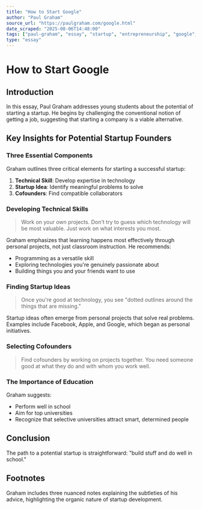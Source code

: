 ```yaml
---
title: "How to Start Google"
author: "Paul Graham"
source_url: "https://paulgraham.com/google.html"
date_scraped: "2025-08-06T14:48:00"
tags: ["paul-graham", "essay", "startup", "entrepreneurship", "google", "students", "advice"]
type: "essay"
---
```


# How to Start Google

## Introduction

In this essay, Paul Graham addresses young students about the potential of starting a startup. He begins by challenging the conventional notion of getting a job, suggesting that starting a company is a viable alternative.

## Key Insights for Potential Startup Founders

### Three Essential Components

Graham outlines three critical elements for starting a successful startup:

1. **Technical Skill**: Develop expertise in technology
2. **Startup Idea**: Identify meaningful problems to solve
3. **Cofounders**: Find compatible collaborators

### Developing Technical Skills

> Work on your own projects. Don't try to guess which technology will be most valuable. Just work on what interests you most.

Graham emphasizes that learning happens most effectively through personal projects, not just classroom instruction. He recommends:

- Programming as a versatile skill
- Exploring technologies you're genuinely passionate about
- Building things you and your friends want to use

### Finding Startup Ideas

> Once you're good at technology, you see "dotted outlines around the things that are missing."

Startup ideas often emerge from personal projects that solve real problems. Examples include Facebook, Apple, and Google, which began as personal initiatives.

### Selecting Cofounders

> Find cofounders by working on projects together. You need someone good at what they do and with whom you work well.

### The Importance of Education

Graham suggests:
- Perform well in school
- Aim for top universities
- Recognize that selective universities attract smart, determined people

## Conclusion

The path to a potential startup is straightforward: "build stuff and do well in school."

## Footnotes

Graham includes three nuanced notes explaining the subtleties of his advice, highlighting the organic nature of startup development.